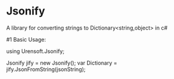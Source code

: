 # Jsonify
A library for converting strings to Dictionary&lt;string,object> in c#

#1 Basic Usage:

using Urensoft.Jsonify;

Jsonify jify         = new Jsonify();
var Dictionary            = jify.JsonFromString(jsonString);
